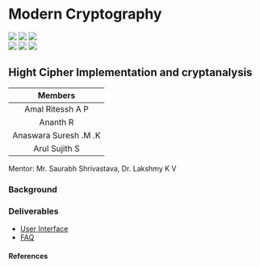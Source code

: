 # Modern Cryptography

![](https://img.shields.io/badge/Batch-22CYS-lightgreen) ![](https://img.shields.io/badge/UG-blue) ![](https://img.shields.io/badge/Subject-MC-blue) <br/>
![](https://img.shields.io/badge/Lecture-3-orange) ![](https://img.shields.io/badge/Tutorial-1-orange) ![](https://img.shields.io/badge/Credits-4-orange)

## Hight Cipher Implementation and cryptanalysis

| Members | 
|:-------:|
| Amal Ritessh A P | 
| Ananth R | 
| Anaswara Suresh .M .K |
| Arul Sujith S |


Mentor: Mr. Saurabh Shrivastava, Dr. Lakshmy K V

### Background



### Deliverables
- [User Interface]()
- [FAQ]()


#### References
